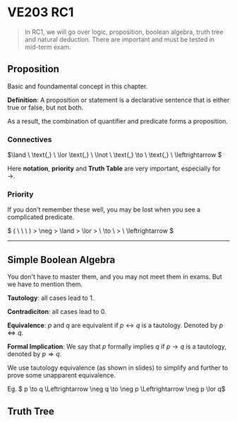 # VE203 RC1

> In RC1, we will go over logic, proposition, boolean algebra, truth tree and natural deduction. There are important and must be tested in mid-term exam.

## Proposition

Basic and foundamental concept in this chapter. 

**Definition**: A proposition or statement is a declarative sentence that is either true or false, but not both.

As a result, the combination of quantifier and predicate forms a proposition.

### Connectives

$\land \   \text{,} \ \lor \text{,} \ \lnot \ \text{,} \to \ \text{,} \ \leftrightarrow $

Here **notation**, **priority** and **Truth Table** are very important, especially for $\to$.

### Priority

If you don't remember these well, you may be lost when you see a complicated predicate.

$ ( \ \ \ ) > \neg > \land >  \lor > \ \to \ > \ \leftrightarrow $

---

## Simple Boolean Algebra

You don't have to master them, and you may not meet them in exams. But we have to mention them.

**Tautology**: all cases lead to 1.

**Contradiciton**: all cases lead to 0.

**Equivalence**: $p$ and $q$ are equivalent if $p \leftrightarrow q$ is a tautology. Denoted by $p \Leftrightarrow q$.

**Formal Implication**: We say that $p$ formally implies $q$ if $p \to q$ is a tautology, denoted by
$p \Rightarrow q$.

We use tautology equivalence (as shown in slides) to simplify and further to prove some unapparent equivalence.

Eg. $ p \to q \Leftrightarrow \neg q \to \neg p \Leftrightarrow \neg p \lor q$

## Truth Tree